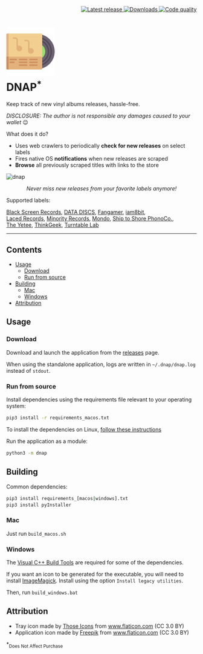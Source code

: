 <p align="right">
    <a href="https://github.com/Tenchi2xh/DNAP/releases/latest">
        <img height=27 alt="Latest release" src="https://img.shields.io/github/release/Tenchi2xh/DNAP.svg">
    </a>
    <a href="https://github.com/Tenchi2xh/DNAP/releases">
        <img height=27 alt="Downloads" src="https://img.shields.io/github/downloads/Tenchi2xh/DNAP/total.svg">
    </a>
    <a href="https://www.codacy.com/app/Tenchi2xh/DNAP">
        <img height=27 alt="Code quality" src="https://img.shields.io/codacy/grade/8b44207180614a7c8b70efe76bf23c9f.svg">
    </a>
</p>
<h1>
    <img src=resources/icon/color/256.png width=128 height=128 />
    <br/>
    DNAP<sup>*</sup>
</h1>

Keep track of new vinyl albums releases, hassle-free.

_DISCLOSURE: The author is not responsible any damages caused to your wallet_ 😉

What does it do?

- Uses web crawlers to periodically **check for new releases** on select labels
- Fires native OS **notifications** when new releases are scraped
- **Browse** all previously scraped titles with links to the store

<img width="1120" alt="dnap" src="https://user-images.githubusercontent.com/4116708/36647147-7b174f48-1a81-11e8-9852-e84662fbdcf4.png">

<p align=center><i>Never miss new releases from your favorite labels anymore!</i></p>

Supported labels:

[Black Screen Records](http://blackscreenrecords.limitedrun.com), [DATA DISCS](https://data-discs.com/collections/all), [Fangamer](https://www.fangamer.com/collections/music), [iam8bit](https://store.iam8bit.co.uk/collections/vinyl),
<br> [Laced Records](https://www.lacedrecords.co/collections/vinyl), [Minority Records](https://www.minorityrecords.com/en/releases), [Mondo](https://mondotees.com/collections/music), [Ship to Shore PhonoCo.](https://www.shiptoshoremedia.com/store),
<br> [The Yetee](https://theyetee.com/collections/all/Music), [ThinkGeek](https://www.thinkgeek.com/collectibles/vinyl-records), [Turntable Lab](https://www.turntablelab.com/collections/vinyl-cds-date)

---

## Contents

- [Usage](#usage)
    - [Download](#download)
    - [Run from source](#run-from-source)
- [Building](#building)
    - [Mac](#mac)
    - [Windows](#windows)
- [Attribution](#attribution)

## Usage

### Download

Download and launch the application from the [releases](https://github.com/Tenchi2xh/DNAP/releases) page.

When using the standalone application, logs are written in `~/.dnap/dnap.log` instead of `stdout`.

### Run from source

Install dependencies using the requirements file relevant to your operating system:

```bash
pip3 install -r requirements_macos.txt
```

To install the dependencies on Linux, [follow these instructions](readme_linux.md)

Run the application as a module:

```bash
python3 -m dnap
```

## Building

Common dependencies:

```bash
pip3 install requirements_[macos|windows].txt
pip3 install pyInstaller
```

### Mac

Just run `build_macos.sh`

### Windows

The [Visual C++ Build Tools](http://landinghub.visualstudio.com/visual-cpp-build-tools) are required for some of the dependencies.

If you want an icon to be generated for the executable, you will need to install [ImageMagick](https://www.imagemagick.org/script/download.php#windows). Install using the option `Install legacy utilities`.

Then, run `build_windows.bat`

## Attribution

- Tray icon made by [Those Icons](https://thoseicons.com/) from www.flaticon.com (CC 3.0 BY)
- Application icon made by [Freepik](http://www.freepik.com") from www.flaticon.com (CC 3.0 BY)

*<sub>Does Not Affect Purchase</sub>
